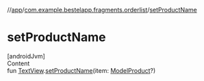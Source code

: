 //[app](../index.md)/[com.example.bestelapp.fragments.orderlist](index.md)/[setProductName](set-product-name.md)



# setProductName  
[androidJvm]  
Content  
fun [TextView](https://developer.android.com/reference/kotlin/android/widget/TextView.html).[setProductName](set-product-name.md)(item: [ModelProduct](../com.example.bestelapp.data.product/-model-product/index.md)?)  



